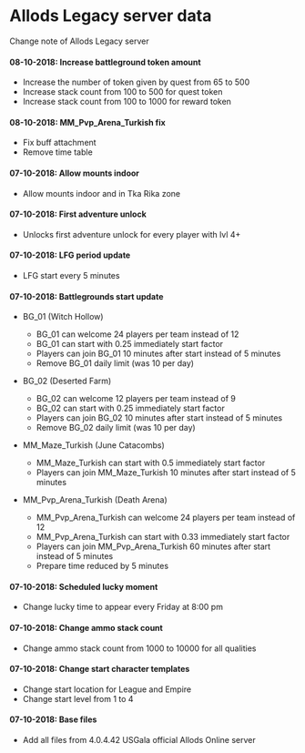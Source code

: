 # Allods Legacy server data

Change note of Allods Legacy server

#### 08-10-2018: Increase battleground token amount
+ Increase the number of token given by quest from 65 to 500
+ Increase stack count from 100 to 500 for quest token
+ Increase stack count from 100 to 1000 for reward token

#### 08-10-2018: MM_Pvp_Arena_Turkish fix
+ Fix buff attachment
+ Remove time table

#### 07-10-2018: Allow mounts indoor
+ Allow mounts indoor and in Tka Rika zone

#### 07-10-2018: First adventure unlock
+ Unlocks first adventure unlock for every player with lvl 4+

#### 07-10-2018: LFG period update
+ LFG start every 5 minutes

#### 07-10-2018: Battlegrounds start update
+ BG_01 (Witch Hollow)
  + BG_01 can welcome 24 players per team instead of 12
  + BG_01 can start with 0.25 immediately start factor
  + Players can join BG_01 10 minutes after start instead of 5 minutes
  + Remove BG_01 daily limit (was 10 per day)

+ BG_02 (Deserted Farm)
  + BG_02 can welcome 12 players per team instead of 9
  + BG_02 can start with 0.25 immediately start factor
  + Players can join BG_02 10 minutes after start instead of 5 minutes
  + Remove BG_02 daily limit (was 10 per day)

+ MM_Maze_Turkish (June Catacombs)
  + MM_Maze_Turkish can start with 0.5 immediately start factor
  + Players can join MM_Maze_Turkish 10 minutes after start instead of 5 minutes

+ MM_Pvp_Arena_Turkish (Death Arena)
  + MM_Pvp_Arena_Turkish can welcome 24 players per team instead of 12
  + MM_Pvp_Arena_Turkish can start with 0.33 immediately start factor
  + Players can join MM_Pvp_Arena_Turkish 60 minutes after start instead of 5 minutes
  + Prepare time reduced by 5 minutes

#### 07-10-2018: Scheduled lucky moment
+ Change lucky time to appear every Friday at 8:00 pm

#### 07-10-2018: Change ammo stack count
+ Change ammo stack count from 1000 to 10000 for all qualities

#### 07-10-2018: Change start character templates
+ Change start location for League and Empire
+ Change start level from 1 to 4

#### 07-10-2018: Base files
+ Add all files from 4.0.4.42 USGala official Allods Online server
